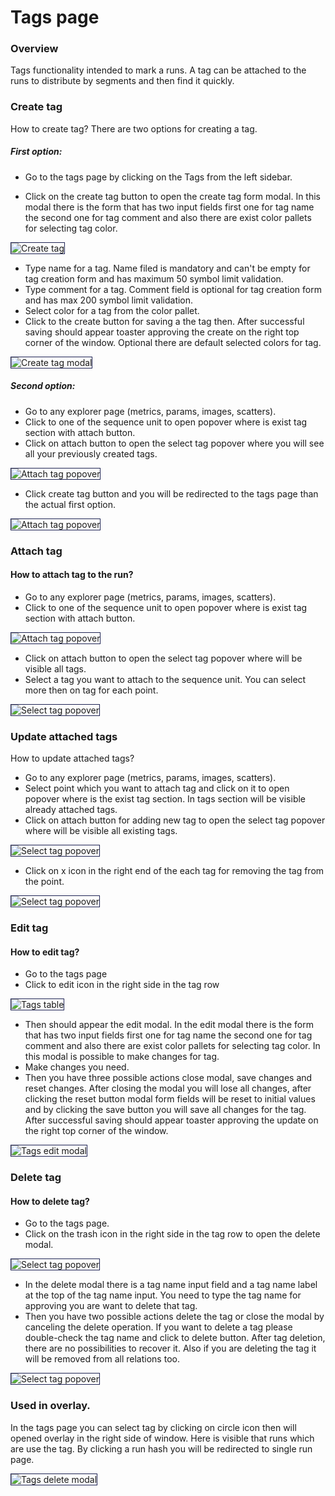 # Tags page
### Overview
Tags functionality intended to mark a runs. A tag can be attached to the runs to distribute by segments and then find it quickly.
### Create tag
How to create tag? 
There are two options for creating a tag. 
##### First option:
- Go to the tags page by clicking on the Tags from the left sidebar.

- Click on the create tag button to open the create tag form modal. In this modal there is the form that has two input fields first one for tag name the second one for tag comment and also there are exist color pallets for selecting tag color.

<img style="border: 1px solid #1d2253" alt="Create tag" src="https://user-images.githubusercontent.com/8737693/155541925-0a6b7b97-aa50-4782-b72d-0d8934403a5d.png">

- Type name for a tag. Name filed is mandatory and can't be empty for tag creation form and has maximum 50 symbol limit validation.
- Type comment for a tag. Comment field is optional for tag creation form and has max 200 symbol limit validation. 
- Select color for a tag from the color pallet.
- Click to the create button for saving a the tag then. After successful saving should appear toaster approving the create on the right top corner of the window. Optional there are default selected colors for tag.

<img style="border: 1px solid #1d2253" alt="Create tag modal" src="https://user-images.githubusercontent.com/8737693/155467896-034d7541-9d2a-4737-a40e-e02d3256ba14.png">

##### Second option:
- Go to any explorer page (metrics, params, images, scatters).
- Click to one of the sequence unit to open popover where is exist tag section with attach button.
- Click on attach button to open the select tag popover where you will see all your previously created tags.

<img style="border: 1px solid #1d2253" alt="Attach tag popover" src="https://user-images.githubusercontent.com/8737693/155469136-5224eeb5-d4f9-4a67-8a79-067916d828dc.png">

- Click create tag button and you will be redirected to the tags page than the actual first option.

<img style="border: 1px solid #1d2253" alt="Attach tag popover" src="https://user-images.githubusercontent.com/8737693/155469559-89b86553-25ec-4a17-9b53-c539699a754f.png">

### Attach tag
#### How to attach tag to the run?
- Go to any explorer page (metrics, params, images, scatters).
- Click to one of the sequence unit to open popover where is exist tag section with attach button.

<img style="border: 1px solid #1d2253" alt="Attach tag popover" src="https://user-images.githubusercontent.com/8737693/155469136-5224eeb5-d4f9-4a67-8a79-067916d828dc.png">

- Click on attach button to open the select tag popover where will be visible all tags.
- Select a tag you want to attach to the sequence unit. You can select more then on tag for each point.

<img style="border: 1px solid #1d2253" alt="Select tag popover" src="https://user-images.githubusercontent.com/8737693/155469265-5559e0dc-7e96-4e9e-abf6-5ddbd998baa5.png">

### Update attached tags
How to update attached tags?
- Go to any explorer page (metrics, params, images, scatters).
- Select point which you want to attach tag and click on it to open popover where is the exist tag section. In tags section will be visible already attached tags.
- Click on attach button for adding new tag to open the select tag popover where will be visible all existing tags.

<img style="border: 1px solid #1d2253" alt="Select tag popover" src="https://user-images.githubusercontent.com/8737693/155528699-0c6bfa51-77bc-4a61-a6a8-6151cd7c74b4.png">

- Click on x icon in the right end of the each tag for removing the tag from the point.

<img style="border: 1px solid #1d2253" alt="Select tag popover" src="https://user-images.githubusercontent.com/8737693/155529480-0e13a8af-0eb9-4409-8d9f-9b7ed273eda6.png">

### Edit tag
#### How to edit tag?
- Go to the tags page
- Click to edit icon in the right side in the tag row

<img style="border: 1px solid #1d2253" alt="Tags table" src="https://user-images.githubusercontent.com/8737693/155471536-9da1f333-8cc8-487d-b815-bb47604edb2f.png">

- Then should appear the edit modal. In the edit modal there is the form that has two input fields first one for tag name the second one for tag comment and also there are exist color pallets for selecting tag color. In this modal is possible to make changes for tag.
- Make changes you need.
- Then you have three possible actions close modal, save changes and reset changes. After closing the modal you will lose all changes, after clicking the reset button modal form fields will be reset to initial values and by clicking the save button you will save all changes for the tag. After successful saving should appear toaster approving the update on the right top corner of the window.

<img style="border: 1px solid #1d2253" alt="Tags edit modal" src="https://user-images.githubusercontent.com/8737693/155471713-842b486a-e215-4a4a-8bf3-5d78c1739f78.png">

### Delete tag
#### How to delete tag?
- Go to the tags page.
- Click on the trash icon in the right side in the tag row to open the delete modal.

<img style="border: 1px solid #1d2253" alt="Select tag popover" src="https://user-images.githubusercontent.com/8737693/155471125-1c09225a-2306-4fbb-b4e0-a983e717a143.png">

- In the delete modal there is a tag name input field and a tag name label at the top of the tag name input. You need to type the tag name for approving you are want to delete that tag.
- Then you have two possible actions delete the tag or close the modal by canceling the delete operation. If you want to delete a tag please double-check the tag name and click to delete button. After tag deletion, there are no possibilities to recover it. Also if you are deleting the tag it will be removed from all relations too.

<img style="border: 1px solid #1d2253" alt="Select tag popover" src="https://user-images.githubusercontent.com/8737693/155471204-55c98058-aaff-4ca3-8317-77a25554a3fc.png">

### Used in overlay.
In the tags page you can select tag by clicking on circle icon then will opened overlay in the right side of window. Here is visible that runs which are use the tag. By clicking a run hash you will be redirected to single run page.

<img style="border: 1px solid #1d2253" alt="Tags delete modal" src="https://user-images.githubusercontent.com/8737693/155531375-d4012c2d-ddf0-49c1-9f57-e4d3db63ce86.png">